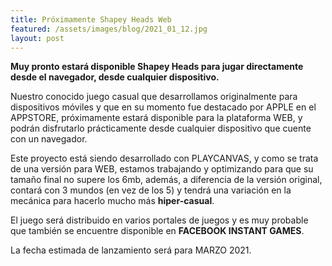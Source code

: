 ```yaml
---
title: Próximamente Shapey Heads Web
featured: /assets/images/blog/2021_01_12.jpg
layout: post
---
```


**Muy pronto estará disponible Shapey Heads para jugar directamente desde el navegador, desde cualquier dispositivo.**

Nuestro conocido juego casual que desarrollamos originalmente para dispositivos móviles y que en su momento fue destacado por APPLE en el APPSTORE, próximamente estará disponible para la plataforma WEB, y podrán disfrutarlo prácticamente desde cualquier dispositivo que cuente con un navegador.

Este proyecto está siendo desarrollado con PLAYCANVAS, y como se trata de una versión para WEB, estamos trabajando y optimizando para que su tamaño final no supere los 6mb, además, a diferencia de la versión original, contará con 3 mundos (en vez de los 5) y tendrá una variación en la mecánica para hacerlo mucho más **hiper-casual**.

El juego será distribuido en varios portales de juegos y es muy probable que también se encuentre disponible en **FACEBOOK INSTANT GAMES**.

La fecha estimada de lanzamiento será para MARZO 2021.